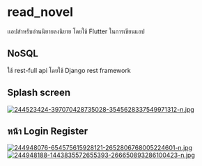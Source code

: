 # read_novel

เเอปสำหรับอ่านนิยายลงนิยาย โดยใช้ Flutter ในการเขียนแอป

## NoSQL

ใช้ rest-full api โดยใช้ Django rest framework

## Splash screen
[![244523424-397070428735028-3545628337549971312-n.jpg](https://i.postimg.cc/nV2F0MSN/244523424-397070428735028-3545628337549971312-n.jpg)](https://postimg.cc/8sFgCkSb)
## หน้า Login Register
[![244948076-654575615928121-2652806768005224601-n.jpg](https://i.postimg.cc/W13whDxV/244948076-654575615928121-2652806768005224601-n.jpg)](https://postimg.cc/jLp71js3)
[![244948188-1443835572655393-266650893286100423-n.jpg](https://i.postimg.cc/HkVbTq7s/244948188-1443835572655393-266650893286100423-n.jpg)](https://postimg.cc/hXRXr3rH)

